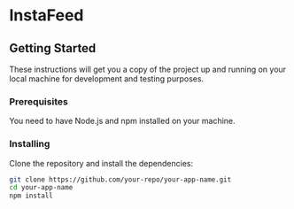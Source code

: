 # InstaFeed

## Getting Started

These instructions will get you a copy of the project up and running on your local machine for development and testing purposes.

### Prerequisites

You need to have Node.js and npm installed on your machine.

### Installing

Clone the repository and install the dependencies:

```sh
git clone https://github.com/your-repo/your-app-name.git
cd your-app-name
npm install
```
